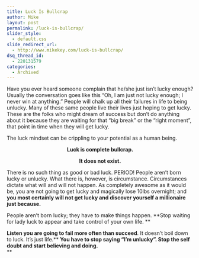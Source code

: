 ```yaml
---
title: Luck Is Bullcrap
author: Mike
layout: post
permalink: /luck-is-bullcrap/
slider_style:
  - default.css
slide_redirect_url:
  - http://www.mikekey.com/luck-is-bullcrap/
dsq_thread_id:
  - 220131579
categories:
  - Archived
---
```

Have you ever heard someone complain that he/she just isn&#8217;t lucky enough? Usually the conversation goes like this &#8220;Oh, I am just not lucky enough; I never win at anything.&#8221; People will chalk up all their failures in life to being unlucky. Many of these same people live their lives just hoping to get lucky.  These are the folks who might dream of success but don&#8217;t do anything about it because they are waiting for that &#8220;big break&#8221; or the &#8220;right moment&#8221;, that point in time when they will get lucky.

The luck mindset can be crippling to your potential as a human being.

<p style="text-align: center;">
  <strong>Luck is complete bullcrap.</strong>
</p>

<p style="text-align: center;">
  <strong> It does not exist.<br /> </strong>
</p>

There is no such thing as good or bad luck. PERIOD! People aren&#8217;t born lucky or unlucky. What there is, however, is circumstance. Circumstances dictate what will and will not happen. As completely awesome as it would be, you are not going to get lucky and magically lose 10lbs overnight; and **you most certainly will not get lucky and discover yourself a millionaire just because.**

People aren&#8217;t born lucky; they have to make things happen. **Stop waiting for lady luck to appear and take control of your own life. **

**Listen you are going to fail more often than succeed**. It doesn&#8217;t boil down to luck. It&#8217;s just life.** **You have to stop saying &#8220;I&#8217;m unlucky&#8221;. Stop the self doubt and start believing and doing.**  
**